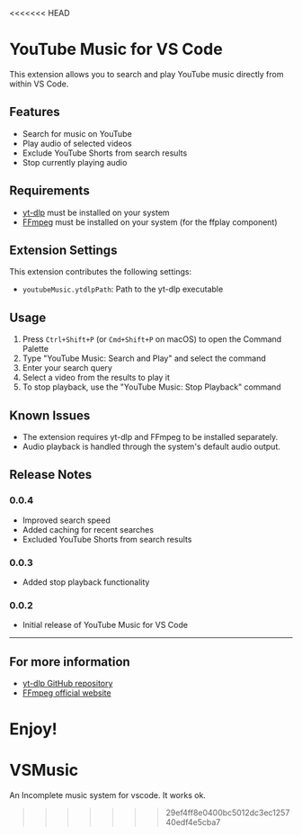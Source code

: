 <<<<<<< HEAD
# YouTube Music for VS Code

This extension allows you to search and play YouTube music directly from within VS Code.

## Features

- Search for music on YouTube
- Play audio of selected videos
- Exclude YouTube Shorts from search results
- Stop currently playing audio

## Requirements

- [yt-dlp](https://github.com/yt-dlp/yt-dlp#installation) must be installed on your system
- [FFmpeg](https://ffmpeg.org/download.html) must be installed on your system (for the ffplay component)

## Extension Settings

This extension contributes the following settings:

* `youtubeMusic.ytdlpPath`: Path to the yt-dlp executable

## Usage

1. Press `Ctrl+Shift+P` (or `Cmd+Shift+P` on macOS) to open the Command Palette
2. Type "YouTube Music: Search and Play" and select the command
3. Enter your search query
4. Select a video from the results to play it
5. To stop playback, use the "YouTube Music: Stop Playback" command

## Known Issues

- The extension requires yt-dlp and FFmpeg to be installed separately.
- Audio playback is handled through the system's default audio output.

## Release Notes

### 0.0.4

- Improved search speed
- Added caching for recent searches
- Excluded YouTube Shorts from search results

### 0.0.3

- Added stop playback functionality

### 0.0.2

- Initial release of YouTube Music for VS Code

---

## For more information

* [yt-dlp GitHub repository](https://github.com/yt-dlp/yt-dlp)
* [FFmpeg official website](https://ffmpeg.org/)

**Enjoy!**
=======
# VSMusic
An Incomplete music system for vscode. It works ok.
>>>>>>> 29ef4ff8e0400bc5012dc3ec125740edf4e5cba7
